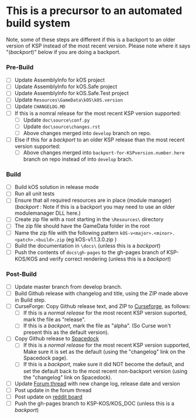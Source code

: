 # This is a precursor to an automated build system

Note, some of these steps are different if this is a backport to an
older version of KSP instead of the most recent version.  Please
note where it says "(*backport*)" below if you are doing a backport.

### Pre-Build
- [ ] Update AssemblyInfo for kOS project
- [ ] Update AssemblyInfo for kOS.Safe project
- [ ] Update AssemblyInfo for kOS.Safe.Test project
- [ ] Update `Resources\GameData\kOS\kOS.version`
- [ ] Update `CHANGELOG.MD`
- [ ] If this is a nomral release for the most recent KSP version supported:
  - [ ] Update `doc\source\conf.py`
  - [ ] Update `doc\source\changes.rst`
  - [ ] Above changes merged into `develop` branch on repo.
- [ ] Else if this for a *backport* to an older KSP release than the most recent version supported:
  - [ ] Above changes merged into `backport-for-KSPversion.number.here` branch on repo instead of into `develop` brach.

### Build
- [ ] Build kOS solution in release mode
- [ ] Run all unit tests
- [ ] Ensure that all required resources are in place (module manager) (*backport* : Note if this is a backport you may need to use an older modulemanager DLL here.)
- [ ] Create zip file with a root starting in the `\Resources\` directory
- [ ] The zip file should have the GameData folder in the root
- [ ] Name the zip file with the following pattern `kOS-v<major>.<minor>.<patch>.<build>.zip` (eg kOS-v1.1.3.0.zip )
- [ ] Build the documentation in `\docs\` (unless this is a *backport*)
- [ ] Push the contents of `docs\gh-pages` to the gh-pages branch of KSP-KOS/KOS and verify correct rendering (unless this is a *backport*)

### Post-Build
- [ ] Update master branch from develop branch.
- [ ] Build Github release with changelog and title, using the ZIP made above in Build step.
- [ ] CurseForge: Copy Github release text, and ZIP to [Curseforge](http://kerbal.curseforge.com/projects/kos-scriptable-autopilot-system?gameCategorySlug=ksp-mods&projectID=220265), as follows:
  - [ ] If this is a *normal release* for the most recent KSP version suported, mark the file as "release".
  - [ ] If this is a *backport*, mark the file as "alpha".  (So Curse won't present this as the default version).
- [ ] Copy Github release to [Spacedock](http://spacedock.info/mod/60/kOS:%20Scriptable%20Autopilot%20System)
  - [ ] If this is a *normal release* for the most recent KSP version supported, Make sure it is set as the default (using the "changelog" link on the Spacedock page).
  - [ ] If this is a *backport*, make sure it did NOT become the default, and set the default back to the most recent non-backport version (using the "changelog" link on Spacedock).
- [ ] Update [Forum thread](https://forum.kerbalspaceprogram.com/index.php?/topic/165628-13-kos-v1130-kos-scriptable-autopilot-system/) with new change log, release date and version
- [ ] Post update in the forum thread
- [ ] Post update on [reddit board](http://www.reddit.com/r/kos)
- [ ] Push the gh-pages branch to KSP-KOS/KOS_DOC (unless this is a *backport*)
